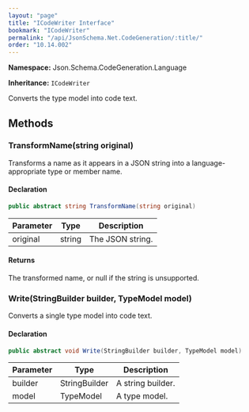 ```yaml
---
layout: "page"
title: "ICodeWriter Interface"
bookmark: "ICodeWriter"
permalink: "/api/JsonSchema.Net.CodeGeneration/:title/"
order: "10.14.002"
---
```

**Namespace:** Json.Schema.CodeGeneration.Language

**Inheritance:**
`ICodeWriter`

Converts the type model into code text.

## Methods

### TransformName(string original)

Transforms a name as it appears in a JSON string into a language-appropriate type or member name.

#### Declaration

```c#
public abstract string TransformName(string original)
```

| Parameter | Type | Description |
|---|---|---|
| original | string | The JSON string. |


#### Returns

The transformed name, or null if the string is unsupported.

### Write(StringBuilder builder, TypeModel model)

Converts a single type model into code text.

#### Declaration

```c#
public abstract void Write(StringBuilder builder, TypeModel model)
```

| Parameter | Type | Description |
|---|---|---|
| builder | StringBuilder | A string builder. |
| model | TypeModel | A type model. |



